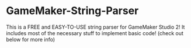 # GameMaker-String-Parser
This is a FREE and EASY-TO-USE string parser for GameMaker Studio 2! It includes most of the necessary stuff to implement basic code! (check out below for more info)
